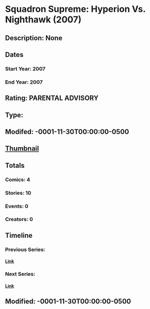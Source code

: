 # Squadron Supreme: Hyperion Vs. Nighthawk (2007)
## Description: None
## Dates
### Start Year: 2007
### End Year: 2007
## Rating: PARENTAL ADVISORY
## Type: 
## Modifed: -0001-11-30T00:00:00-0500
## [Thumbnail](http://i.annihil.us/u/prod/marvel/i/mg/1/c0/4bad47fbec04a.jpg)
## Totals
### Comics: 4
### Stories: 10
### Events: 0
### Creators: 0
## Timeline
### Previous Series: 
#### [Link]()
### Next Series: 
#### [Link]()
## Modified: -0001-11-30T00:00:00-0500